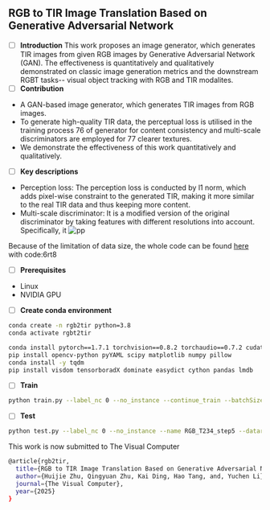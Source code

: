## **RGB to TIR Image Translation Based on Generative Adversarial Network**

 - [ ] ****Introduction****
This work proposes an image generator, which generates TIR images from given RGB images by Generative Adversarial Network (GAN). The effectiveness is quantitatively and qualitatively demonstrated on classic image generation metrics and the downstream RGBT tasks-- visual object tracking with RGB and TIR modalites.
 - [ ] ****Contribution****
- A GAN-based image generator, which generates TIR images from RGB images.
- To generate high-quality TIR data, the perceptual loss is utilised in the training process 76
of generator for content consistency and multi-scale discriminators are employed for 77
clearer textures.
- We demonstrate the effectiveness of this work quantitatively and qualitatively.

 - [ ] ****Key descriptions****
 - Perception loss: The perception loss is conducted by l1 norm, which adds pixel-wise constraint to the generated TIR, making it more similar to the real TIR data and thus keeping more content.
 - Multi-scale discriminator: It is a modified version of the original discriminator by taking features with different resolutions into account. Specifically, it 
![pp](https://github.com/user-attachments/assets/a639ee27-0bec-42a1-819b-7939c626a3dd)


Because of the limitation of data size, the whole code can be found [here](https://pan.baidu.com/s/16tLL_LJWNFJPK8qAnE-i7g) with code:6rt8

- [ ] ****Prerequisites****
 - Linux
 - NVIDIA GPU
 - [ ] ****Create conda environment****
```bash
conda create -n rgb2tir python=3.8
conda activate rgbt2tir
```

```bash
conda install pytorch==1.7.1 torchvision==0.8.2 torchaudio==0.7.2 cudatoolkit=10.2 -c pytorch
pip install opencv-python pyYAML scipy matplotlib numpy pillow
conda install -y tqdm
pip install visdom tensorboradX dominate easydict cython pandas lmdb
```

 - [ ] ****Train****

```bash
python train.py --label_nc 0 --no_instance --continue_train --batchSize 64 --name RGB_T234_step5 --dataroot ./datasets/step_5_of_top100/ --loadSize 256 --fineSize 128 --netG local --n_blocks_global 3 --n_blocks_local 1 --gpu_ids 0,2
```

 - [ ] ****Test****

```bash
python test.py --label_nc 0 --no_instance --name RGB_T234_step5 --dataroot ./datasets/step_5_of_top100/ --loadSize 256 --fineSize 128 --netG local --n_blocks_global 3 --n_blocks_local 1 --gpu_ids 0,2
```

This work is now submitted to The Visual Computer

```bash
@article{rgb2tir,
  title={RGB to TIR Image Translation Based on Generative Adversarial Network},
  author={Huijie Zhu, Qingyuan Zhu, Kai Ding, Hao Tang, and, Yuchen Li},  
  journal={The Visual Computer},
  year={2025}
}
```

